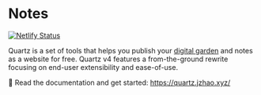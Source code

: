 # Notes

[![Netlify Status](https://api.netlify.com/api/v1/badges/09c63e58-f438-410c-84b2-c703e2e6c8db/deploy-status)](https://app.netlify.com/sites/notes-bjers-org/deploys)

Quartz is a set of tools that helps you publish your [digital garden](https://jzhao.xyz/posts/networked-thought) and notes as a website for free.
Quartz v4 features a from-the-ground rewrite focusing on end-user extensibility and ease-of-use.

🔗 Read the documentation and get started: https://quartz.jzhao.xyz/

